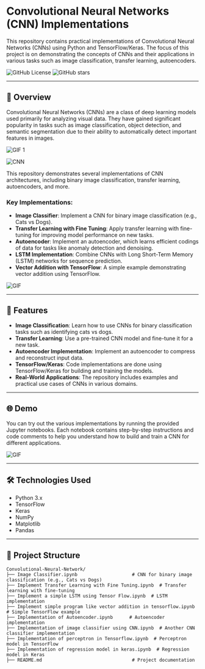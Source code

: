 # Convolutional Neural Networks (CNN) Implementations

This repository contains practical implementations of Convolutional Neural Networks (CNNs) using Python and TensorFlow/Keras. 
The focus of this project is on demonstrating the concepts of CNNs and their applications in various tasks such as image classification, transfer learning, autoencoders.

![GitHub License](https://img.shields.io/github/license/Someshdiwan/Convolutional-Neural-Network)
![GitHub stars](https://img.shields.io/github/stars/Someshdiwan/Convolutional-Neural-Network)

---

## 🚀 Overview

Convolutional Neural Networks (CNNs) are a class of deep learning models used primarily for analyzing visual data. 
They have gained significant popularity in tasks such as image classification, object detection, and semantic segmentation due to their ability to automatically detect important features in images.

![GIF 1](https://drive.google.com/uc?export=view&id=11uHVHsydhuL5xAjfmny6lF8sqeuKL9nf)

![CNN](https://drive.google.com/uc?export=view&id=1E8O4DW6lX5BmXezyvguuis3YWMy4B0II)


This repository demonstrates several implementations of CNN architectures, including binary image classification, transfer learning, autoencoders, and more.

### Key Implementations:

- **Image Classifier**: Implement a CNN for binary image classification (e.g., Cats vs Dogs).
- **Transfer Learning with Fine Tuning**: Apply transfer learning with fine-tuning for improving model performance on new tasks.
- **Autoencoder**: Implement an autoencoder, which learns efficient codings of data for tasks like anomaly detection and denoising.
- **LSTM Implementation**: Combine CNNs with Long Short-Term Memory (LSTM) networks for sequence prediction.
- **Vector Addition with TensorFlow**: A simple example demonstrating vector addition using TensorFlow.

![GIF](https://drive.google.com/uc?export=view&id=1l7Ep-n-7Q31WftmWonDcFAFPmMcwbAMQ)

---

## 🔧 Features

- **Image Classification**: Learn how to use CNNs for binary classification tasks such as identifying cats vs dogs.
- **Transfer Learning**: Use a pre-trained CNN model and fine-tune it for a new task.
- **Autoencoder Implementation**: Implement an autoencoder to compress and reconstruct input data.
- **TensorFlow/Keras**: Code implementations are done using TensorFlow/Keras for building and training the models.
- **Real-World Applications**: The repository includes examples and practical use cases of CNNs in various domains.

---

## 🌐 Demo

You can try out the various implementations by running the provided Jupyter notebooks. Each notebook contains step-by-step instructions and code comments to help you understand how to build and train a CNN for different applications.



![GIF](https://drive.google.com/uc?export=view&id=1mwEkuelDy13k6AIFVpqeQBz_4fJgOczK)

---

## 🛠️ Technologies Used

- Python 3.x
- TensorFlow
- Keras
- NumPy
- Matplotlib
- Pandas

---

## 📂 Project Structure

```plaintext
Convolutional-Neural-Network/
├── Image Classifier.ipynb                    # CNN for binary image classification (e.g., Cats vs Dogs)
├── Implement Transfer Learning with Fine Tuning.ipynb  # Transfer learning with fine-tuning
├── Implement a simple LSTM using Tensor Flow.ipynb  # LSTM implementation
├── Implement simple program like vector addition in tensorflow.ipynb  # Simple TensorFlow example
├── Implementation of Autoencoder.ipynb      # Autoencoder implementation
├── Implementation of image classifier using CNN.ipynb  # Another CNN classifier implementation
├── Implementation of perceptron in Tensorflow.ipynb  # Perceptron model in TensorFlow
├── Implementation of regression model in keras.ipynb  # Regression model in Keras
├── README.md                                 # Project documentation
```
